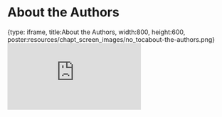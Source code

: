 # About the Authors
 
{type: iframe, title:About the Authors, width:800, height:600, poster:resources/chapt_screen_images/no_tocabout-the-authors.png}
![](https://jhudatascience.org/Adv_Reproducibility_in_Cancer_Informatics//no_tocabout-the-authors.html)
 

 
